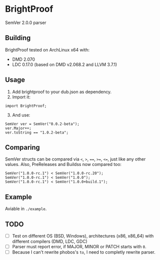BrightProof
=============
SemVer 2.0.0 parser

## Building
BrightProof tested on ArchLinux x64 with:
- DMD 2.070
- LDC 0.17.0 (based on DMD v2.068.2 and LLVM 3.7.1)

## Usage
1. Add brightproof to your dub.json as dependency.
2. Import it:
```
import BrightProof;
```
3. And use:
```
SemVer ver = SemVer("0.0.2-beta");
ver.Major++;
ver.toString == "1.0.2-beta";
```

## Comparing
SemVer structs can be compared via `<`, `>`, `==`, `>=`, `<=`, just like any other values.
Also, PreReleases and Buildss now compared too:
```
SemVer("1.0.0-rc.1") < SemVer("1.0.0-rc.20");
SemVer("1.0.0-rc.1") < SemVer("1.0.0");
SemVer("1.0.0-rc.1") < SemVer("1.0.0+build.1");
```

## Example
Aviable in `./example`.

## TODO
- [ ] Test on different OS (BSD, Windows), architectures (x86, x86_64) with different compilers (DMD, LDC, GDC)
- [ ] Parser must report error, if MAJOR, MINOR or PATCH starts with `0`. 
- [ ] Because I can't rewrite phobos's `to`, I need to completly rewrite parser.
